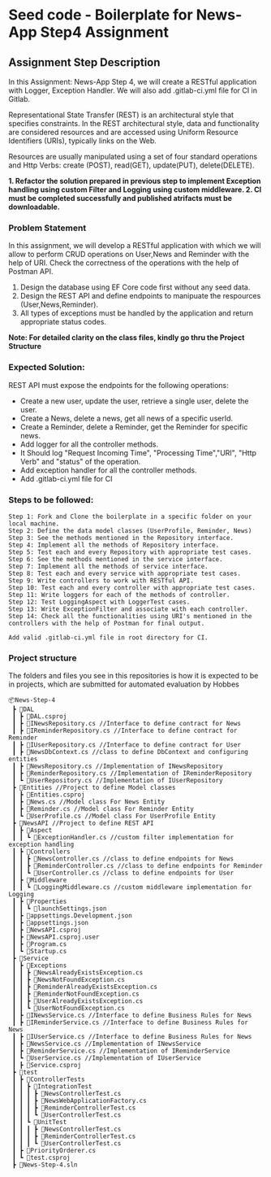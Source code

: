 # Seed code - Boilerplate for News-App Step4 Assignment

## Assignment Step Description

In this Assignment: News-App Step 4, we will create a RESTful application with Logger, Exception Handler. We will also add .gitlab-ci.yml file for CI in Gitlab.

Representational State Transfer (REST) is an architectural style that specifies constraints. 
In the REST architectural style, data and functionality are considered resources and are accessed using Uniform Resource Identifiers (URIs), typically links on the Web.

Resources are usually manipulated using a set of four standard operations and Http Verbs: create (POST), read(GET), update(PUT), delete(DELETE).

<b>
1. Refactor the solution prepared in previous step to implement Exception handling using custom Filter and Logging using custom middleware.
2. CI must be completed successfully and published atrifacts must be downloadable.
</b>

### Problem Statement

In this assignment, we will develop a RESTful application with which we will allow to perform CRUD operations on User,News and Reminder with the help of URI. Check the correctness of the operations with the help of Postman API.

1. Design the database using EF Core code first without any seed data.
2. Design the REST API and define endpoints to manipuate the respources (User,News,Reminder).
3. All types of exceptions must be handled by the application and return appropriate status codes.

<b> Note: For detailed clarity on the class files, kindly go thru the Project Structure </b>

### Expected Solution:

REST API must expose the endpoints for the following operations:

- Create a new user, update the user, retrieve a single user, delete the user.
- Create a News, delete a news, get all news of a specific userId.
- Create a Reminder, delete a Reminder, get the Reminder for specific news.
- Add logger for all the controller methods.
- It Should log "Request Incoming Time", "Processing Time","URI", "Http Verb" and "status" of the operation.
- Add exception handler for all the controller methods.
- Add .gitlab-ci.yml file for CI

### Steps to be followed:

    Step 1: Fork and Clone the boilerplate in a specific folder on your local machine.
    Step 2: Define the data model classes (UserProfile, Reminder, News)
    Step 3: See the methods mentioned in the Repository interface.
    Step 4: Implement all the methods of Repository interface.
    Step 5: Test each and every Repository with appropriate test cases.
    Step 6: See the methods mentioned in the service interface.
    Step 7: Implement all the methods of service interface.
    Step 8: Test each and every service with appropriate test cases.
    Step 9: Write controllers to work with RESTful API.  
    Step 10: Test each and every controller with appropriate test cases.
    Step 11: Write loggers for each of the methods of controller.
    Step 12: Test LoggingAspect with LoggerTest cases.
    Step 13: Write ExceptionFilter and associate with each controller.
    Step 14: Check all the functionalities using URI's mentioned in the controllers with the help of Postman for final output.

`Add valid .gitlab-ci.yml file in root directory for CI.`


### Project structure

The folders and files you see in this repositories is how it is expected to be in projects, which are submitted for automated evaluation by Hobbes
```
📦News-Step-4
 ┣ 📂DAL
 ┃ ┣ 📜DAL.csproj
 ┃ ┣ 📜INewsRepository.cs //Interface to define contract for News
 ┃ ┣ 📜IReminderRepository.cs //Interface to define contract for Reminder
 ┃ ┣ 📜IUserRepository.cs //Interface to define contract for User
 ┃ ┣ 📜NewsDbContext.cs //class to define DbContext and configuring entities
 ┃ ┣ 📜NewsRepository.cs //Implementation of INewsRepository
 ┃ ┣ 📜ReminderRepository.cs //Implementation of IReminderRepository
 ┃ ┗ 📜UserRepository.cs //Implementation of IUserRepository
 ┣ 📂Entities //Project to define Model classes
 ┃ ┣ 📜Entities.csproj
 ┃ ┣ 📜News.cs //Model class For News Entity
 ┃ ┣ 📜Reminder.cs //Model class For Reminder Entity
 ┃ ┗ 📜UserProfile.cs //Model class For UserProfile Entity
 ┣ 📂NewsAPI //Project to define REST API
 ┃ ┣ 📂Aspect
 ┃ ┃ ┗ 📜ExceptionHandler.cs //custom filter implementation for exception handling
 ┃ ┣ 📂Controllers
 ┃ ┃ ┣ 📜NewsController.cs //class to define endpoints for News
 ┃ ┃ ┣ 📜ReminderController.cs //class to define endpoints for Reminder
 ┃ ┃ ┗ 📜UserController.cs //class to define endpoints for User
 ┃ ┣ 📂Middleware
 ┃ ┃ ┗ 📜LoggingMiddleware.cs //custom middleware implementation for Logging
 ┃ ┣ 📂Properties
 ┃ ┃ ┗ 📜launchSettings.json
 ┃ ┣ 📜appsettings.Development.json
 ┃ ┣ 📜appsettings.json
 ┃ ┣ 📜NewsAPI.csproj
 ┃ ┣ 📜NewsAPI.csproj.user
 ┃ ┣ 📜Program.cs
 ┃ ┗ 📜Startup.cs
 ┣ 📂Service
 ┃ ┣ 📂Exceptions
 ┃ ┃ ┣ 📜NewsAlreadyExistsException.cs
 ┃ ┃ ┣ 📜NewsNotFoundException.cs
 ┃ ┃ ┣ 📜ReminderAlreadyExistsException.cs
 ┃ ┃ ┣ 📜ReminderNotFoundException.cs
 ┃ ┃ ┣ 📜UserAlreadyExistsException.cs
 ┃ ┃ ┗ 📜UserNotFoundException.cs
 ┃ ┣ 📜INewsService.cs //Interface to define Business Rules for News
 ┃ ┣ 📜IReminderService.cs //Interface to define Business Rules for News
 ┃ ┣ 📜IUserService.cs //Interface to define Business Rules for News
 ┃ ┣ 📜NewsService.cs //Implementation of INewsService
 ┃ ┣ 📜ReminderService.cs //Implementation of IReminderService
 ┃ ┗ 📜UserService.cs //Implementation of IUserService
 ┃ ┣ 📜Service.csproj
 ┣ 📂test
 ┃ ┣ 📂ControllerTests
 ┃ ┃ ┣ 📂IntegrationTest
 ┃ ┃ ┃ ┣ 📜NewsControllerTest.cs
 ┃ ┃ ┃ ┣ 📜NewsWebApplicationFactory.cs
 ┃ ┃ ┃ ┣ 📜ReminderControllerTest.cs
 ┃ ┃ ┃ ┗ 📜UserControllerTest.cs
 ┃ ┃ ┗ 📂UnitTest
 ┃ ┃ ┃ ┣ 📜NewsControllerTest.cs
 ┃ ┃ ┃ ┣ 📜ReminderControllerTest.cs
 ┃ ┃ ┃ ┗ 📜UserControllerTest.cs
 ┃ ┣ 📜PriorityOrderer.cs
 ┃ ┗ 📜test.csproj
 ┣ 📜News-Step-4.sln
 ```